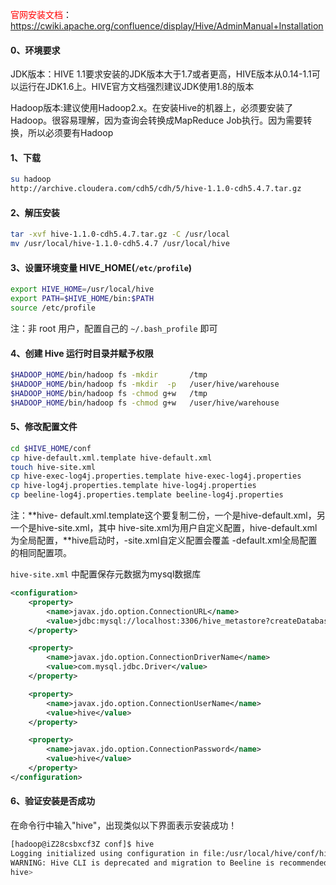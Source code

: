 <font color='red'>官网安装文档</font>：https://cwiki.apache.org/confluence/display/Hive/AdminManual+Installation

#### 0、环境要求

JDK版本：HIVE 1.1要求安装的JDK版本大于1.7或者更高，HIVE版本从0.14-1.1可以运行在JDK1.6上。HIVE官方文档强烈建议JDK使用1.8的版本

Hadoop版本:建议使用Hadoop2.x。在安装Hive的机器上，必须要安装了Hadoop。很容易理解，因为查询会转换成MapReduce Job执行。因为需要转换，所以必须要有Hadoop

#### 1、下载

```sh
su hadoop
http://archive.cloudera.com/cdh5/cdh/5/hive-1.1.0-cdh5.4.7.tar.gz
```

#### 2、解压安装

```sh
tar -xvf hive-1.1.0-cdh5.4.7.tar.gz -C /usr/local
mv /usr/local/hive-1.1.0-cdh5.4.7 /usr/local/hive
```

#### 3、设置环境变量 HIVE_HOME(`/etc/profile`)

```sh
export HIVE_HOME=/usr/local/hive
export PATH=$HIVE_HOME/bin:$PATH
source /etc/profile
```

注：非 root 用户，配置自己的 `~/.bash_profile` 即可

#### 4、创建 Hive 运行时目录并赋予权限

```sh
$HADOOP_HOME/bin/hadoop fs -mkdir       /tmp
$HADOOP_HOME/bin/hadoop fs -mkdir  -p   /user/hive/warehouse
$HADOOP_HOME/bin/hadoop fs -chmod g+w   /tmp
$HADOOP_HOME/bin/hadoop fs -chmod g+w   /user/hive/warehouse
```

#### 5、修改配置文件

```sh
cd $HIVE_HOME/conf
cp hive-default.xml.template hive-default.xml
touch hive-site.xml
cp hive-exec-log4j.properties.template hive-exec-log4j.properties
cp hive-log4j.properties.template hive-log4j.properties
cp beeline-log4j.properties.template beeline-log4j.properties
```

注：**hive- default.xml.template这个要复制二份，一个是hive-default.xml，另一个是hive-site.xml，其中 hive-site.xml为用户自定义配置，hive-default.xml为全局配置，**hive启动时，-site.xml自定义配置会覆盖 -default.xml全局配置的相同配置项。

`hive-site.xml` 中配置保存元数据为mysql数据库

```xml
<configuration>
    <property>
        <name>javax.jdo.option.ConnectionURL</name>
        <value>jdbc:mysql://localhost:3306/hive_metastore?createDatabaseIfNotExist=true&useSSL=false</value>
    </property>

    <property>
        <name>javax.jdo.option.ConnectionDriverName</name>
        <value>com.mysql.jdbc.Driver</value>
    </property>

    <property>
        <name>javax.jdo.option.ConnectionUserName</name>
        <value>hive</value>
    </property>

    <property>
        <name>javax.jdo.option.ConnectionPassword</name>
        <value>hive</value>
    </property>
</configuration>
```

#### 6、验证安装是否成功

在命令行中输入"hive"，出现类似以下界面表示安装成功！

```sh
[hadoop@iZ28csbxcf3Z conf]$ hive
Logging initialized using configuration in file:/usr/local/hive/conf/hive-log4j.properties
WARNING: Hive CLI is deprecated and migration to Beeline is recommended.
hive>
```

